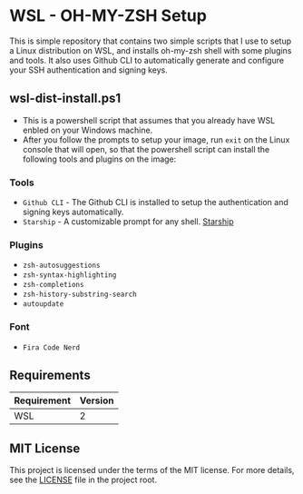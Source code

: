 # WSL - OH-MY-ZSH Setup

This is simple repository that contains two simple scripts that I use to setup a Linux distribution on WSL, and installs oh-my-zsh shell with some plugins and tools. It also uses Github CLI to automatically generate and configure your SSH authentication and signing keys.

## wsl-dist-install.ps1

- This is a powershell script that assumes that you already have WSL enbled on your Windows machine.
- After you follow the prompts to setup your image, run ```exit``` on the Linux console that will open, so that the powershell script can install the following tools and plugins on the image:

### Tools

- ```Github CLI``` - The Github CLI is installed to setup the authentication and signing keys automatically.
- ```Starship```   - A customizable prompt for any shell. [Starship](https://starship.rs/)

### Plugins

- ```zsh-autosuggestions```
- ```zsh-syntax-highlighting```
- ```zsh-completions```
- ```zsh-history-substring-search```
- ```autoupdate```

### Font

- ```Fira Code Nerd```

## Requirements

| Requirement | Version |
| ----------- | ------- |
| WSL | 2 |

## MIT License

This project is licensed under the terms of the MIT license. For more details, see the [LICENSE](LICENSE) file in the project root.
